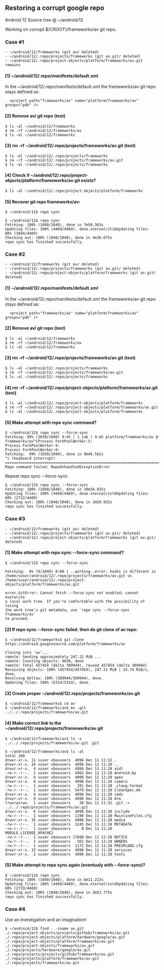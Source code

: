 ## Restoring a corrupt google repo

Android 12 Source tree @ ~/android/12

Working on corrupt ${CROOT}/frameworks/av git repo.

### Case #1

	- ~/android/12/frameworks (git av/ deleted)
	- ~/android/12/.repo/projects/frameworks (git av.git/ deleted)
	- ~/android/12/.repo/project-objects/platform/frameworks/av.git remains

#### [1] ~/android/12/.repo/manifests/default.xml

In the ~/android/12/.repo/manifests/default.xml the
frameworks/av git repo stays defined as:

	  <project path="frameworks/av" name="platform/frameworks/av" groups="pdk" />

#### [2] Remove av/ git repo (test)

	$ ls -al ~/android/12/frameworks
	$ rm -rf ~/android/12/frameworks/av
	$ ls -al ~/android/12/frameworks

#### [3] rm -rf ~/android/12/.repo/projects/frameworks/av.git (test)

	$ ls -al ~/android/12/.repo/projects/frameworks
	$ rm -rf ~/android/12/.repo/projects/frameworks/av.git
	$ ls -al ~/android/12/.repo/projects/frameworks

#### [4] Check if ~/android/12/.repo/project-objects/platform/frameworks/av.git exists?

	$ ls -al ~/android/12/.repo/project-objects/platform/frameworks

#### [5] Recover git repo frameworks/av:

	$ ~/android/12$ repo sync

	$ ~/android/12$ repo sync
	Fetching: 100% (1040/1040), done in 7m50.363s
	Updating files: 100% (4469/4469), done.xternal/zlibUpdating files:  86% (3844/4469)
	Checking out: 100% (1040/1040), done in 4m30.675s
	repo sync has finished successfully.

### Case #2

	- ~/android/12/frameworks (git av/ deleted)
	- ~/android/12/.repo/projects/frameworks (git av.git/ deleted)
	- ~/android/12/.repo/project-objects/platform/frameworks (git av.git/ deleted)

#### [1] ~/android/12/.repo/manifests/default.xml

In the ~/android/12/.repo/manifests/default.xml the
frameworks/av git repo stays defined as:

	  <project path="frameworks/av" name="platform/frameworks/av" groups="pdk" />

#### [2] Remove av/ git repo (test)

	$ ls -al ~/android/12/frameworks
	$ rm -rf ~/android/12/frameworks/av
	$ ls -al ~/android/12/frameworks

#### [3] rm -rf ~/android/12/.repo/projects/frameworks/av.git (test)

	$ ls -al ~/android/12/.repo/projects/frameworks
	$ rm -rf ~/android/12/.repo/projects/frameworks/av.git
	$ ls -al ~/android/12/.repo/projects/frameworks

#### [4] rm -rf ~/android/12/.repo/project-objects/platform/frameworks/av.git (test)

	$ ls -al ~/android/12/.repo/project-objects/platform/frameworks
	$ rm -rf ~/android/12/.repo/project-objects/platform/frameworks/av.git
	$ ls -al ~/android/12/.repo/project-objects/platform/frameworks

#### [5] Make attempt with repo sync command?

	$ ~/android/12$ repo sync --force-sync
	Fetching: 99% (1039/1040) 9:45 | 1 job | 9:45 platform/frameworks/av @ frameworks/av^CProcess ForkPoolWorker-5:
	Process ForkPoolWorker-4:
	Process ForkPoolWorker-6:
	Fetching:  99% (1039/1040), done in 9m46.562s
	^c (keyboard interrupt)
	================================================================================
	Repo command failed: RepoUnhandledExceptionError

Repeat repo sync --force-sync

	$ ~/android/12$ repo sync --force-sync 
	Fetching: 100% (1040/1040), done in 10m34.035s
	Updating files: 100% (4469/4469), done.xternal/zstdUpdating files:  60% (2722/4469)
	Checking out: 100% (1040/1040), done in 3m59.932s
	repo sync has finished successfully.

### Case #3

	- ~/android/12/frameworks (git av/ deleted)
	- ~/android/12/.repo/projects/frameworks (git av.git/ deleted)
	- ~/android/12/.repo/project-objects/platform/frameworks (git av.git/ deleted)

#### [1] Make attempt with repo sync --force-sync command?

	$ ~/android/12$ repo sync --force-sync

	Fetching:  0% (0/1040) 0:00 | ..working..error: hooks is different in
	/home/vuser/android/12/.repo/projects/frameworks/av.git vs
	/home/vuser/android/12/.repo/project-objects/platform/frameworks/av.git

	error.GitError: Cannot fetch --force-sync not enabled; cannot overwrite
	a local work tree. If you're comfortable with the possibility of losing
	the work tree's git metadata, use `repo sync --force-sync frameworks/av`
	to proceed.

#### [2] If repo sync --force-sync failed. then do git clone of av repo:

	$ ~/android/12/frameworks$ git clone https://android.googlesource.com/platform/frameworks/av

	Cloning into 'av'...
	remote: Sending approximately 247.22 MiB ...
	remote: Counting objects: 4830, done
	remote: Total 457454 (delta 309944), reused 457454 (delta 309944)
	Receiving objects: 100% (457454/457454), 247.21 MiB | 24.74 MiB/s, done.
	Resolving deltas: 100% (309944/309944), done.
	Updating files: 100% (5314/5314), done.

#### [3] Create proper ~/android/12/.repo/projects/frameworks/av.git

	$ ~/android/12/frameworks$ cd av
	$ ~/android/12/frameworks/av$ mv .git ../../.repo/projects/frameworks/av.git

#### [4] Make correct link to the ~/android/12/.repo/projects/frameworks/av.git

	$ ~/android/12/frameworks/av$ ln -s ../../.repo/projects/frameworks/av.git .git

	$ ~/android/12/frameworks/av$ ls -al
	total 100
	drwxr-xr-x. 11 vuser vboxusers  4096 Dec 11 11:32 .
	drwxr-xr-x. 16 vuser vboxusers  4096 Dec 11 11:28 ..
	drwxr-xr-x.  4 vuser vboxusers  4096 Dec 11 11:28 aidl
	-rw-r--r--.  1 vuser vboxusers  4462 Dec 11 11:28 Android.bp
	drwxr-xr-x.  4 vuser vboxusers  4096 Dec 11 11:28 apex
	drwxr-xr-x.  8 vuser vboxusers  4096 Dec 11 11:28 camera
	-rw-r--r--.  1 vuser vboxusers   291 Dec 11 11:28 .clang-format
	-rw-r--r--.  1 vuser vboxusers  5479 Dec 11 11:28 CleanSpec.mk
	drwxr-xr-x.  4 vuser vboxusers  4096 Dec 11 11:28 cmds
	drwxr-xr-x.  9 vuser vboxusers  4096 Dec 11 11:28 drm
	lrwxrwxrwx.  1 vuser vboxusers    38 Dec 11 11:32 .git -> ../../.repo/projects/frameworks/av.git
	drwxr-xr-x.  6 vuser vboxusers  4096 Dec 11 11:28 include
	-rw-r--r--.  1 vuser vboxusers  1198 Dec 11 11:28 MainlineFiles.cfg
	drwxr-xr-x. 35 vuser vboxusers  4096 Dec 11 11:28 media
	-rw-r--r--.  1 vuser vboxusers  1245 Dec 11 11:28 METADATA
	-rw-r--r--.  1 vuser vboxusers     0 Dec 11 11:28 MODULE_LICENSE_APACHE2
	-rw-r--r--.  1 vuser vboxusers 17680 Dec 11 11:28 NOTICE
	-rw-r--r--.  1 vuser vboxusers   561 Dec 11 11:28 OWNERS
	-rw-r--r--.  1 vuser vboxusers  1172 Dec 11 11:28 PREUPLOAD.cfg
	drwxr-xr-x. 13 vuser vboxusers  4096 Dec 11 11:28 services
	drwxr-xr-x.  2 vuser vboxusers  4096 Dec 11 11:28 tools

#### [5] Make attempt to repo sync again (eventualy with --force-sync)?

	$ ~/android/12$ repo sync
	Fetching: 100% (1040/1040), done in 6m11.213s
	Updating files: 100% (4469/4469), done.xternal/zstdUpdating files:  60% (2719/4469)
	Checking out: 100% (1040/1040), done in 3m53.775s
	repo sync has finished successfully.

### Case #4

Use an investigation and an imagination!

	$ ~/android/12$ find . -iname av.git
	./.repo/project-objects/projects/github/frameworks/av.git
	./.repo/project-objects/platform/hardware/google/av.git
	./.repo/project-objects/platform/frameworks/av.git
	./.repo/project-objects/frameworks/av.git
	./.repo/projects/hardware/google/av.git
	./.repo/projects/projects/github/frameworks/av.git
	./.repo/projects/platform/frameworks/av.git
	./.repo/projects/frameworks/av.git

